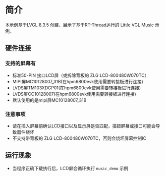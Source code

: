 # 简介

本示例基于LVGL 8.3.5 创建，展示了基于RT-Thread运行的 Little VGL Music 示例。


## 硬件连接

### 支持的屏幕有
- 标准50-PIN 接口LCD屏（或拆除背板的 ZLG LCD-800480W070TC）
- MIPI屏MC10128007_31B(在hpm6800evk使用需要转接板进行连接)
- LVDS屏TM103XDGP01(在hpm6800evk使用需要转接板进行连接)
- LVDS屏CC10128007(在hpm6800evk使用需要转接板进行连接)
- 默认使用的是mipi屏MC10128007_31B


###  注意事项

- 请在插入屏幕前确认LCD接口以及显示屏是否匹配，插错屏幕或接口可能会导致器件烧坏
- 不支持带背板的 ZLG LCD-800480W070TC，否则会烧坏屏幕控制IC

## 运行现象

- 当程序正确下载执行后，LCD屏会循环执行 `music_demo` 示例

